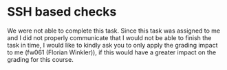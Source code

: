 # SSH based checks

We were not able to complete this task. Since this task was assigned to me and I did not properly communicate that I would not be able to finish the task in time, I would like to kindly ask you to only apply the grading impact to me (fw061 (Florian Winkler)), if this would have a greater impact on the grading for this course.

